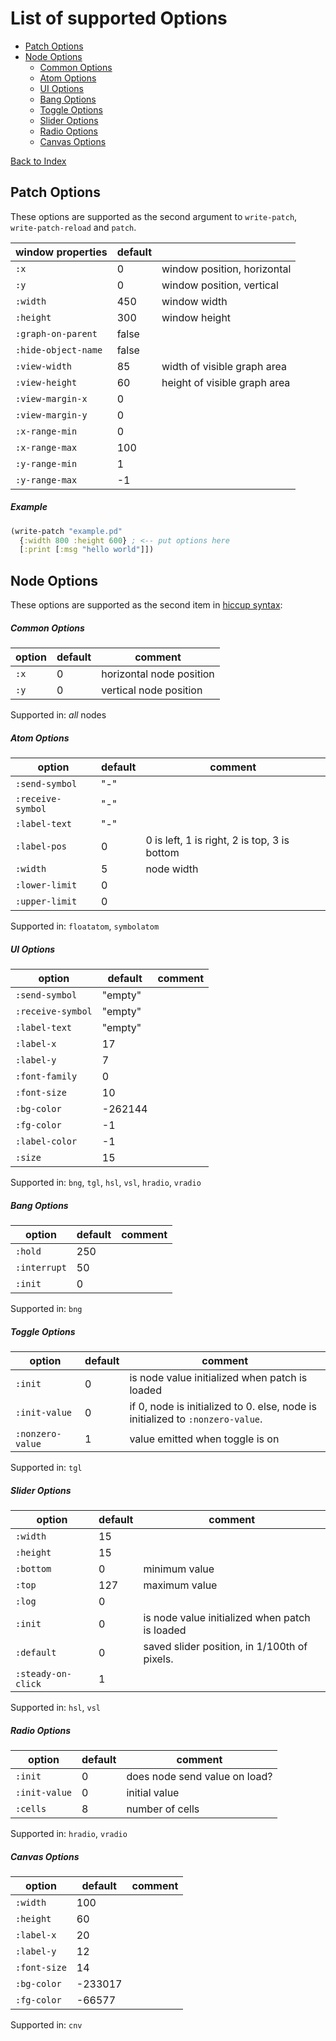 # List of supported Options

- [Patch Options](#patch-options)
- [Node Options](#node-options)
  - [Common Options](#common-options)
  - [Atom Options](#atom-options)
  - [UI Options](#ui-options)
  - [Bang Options](#bang-options)
  - [Toggle Options](#toggle-options)
  - [Slider Options](#slider-options)
  - [Radio Options](#radio-options)
  - [Canvas Options](#canvas-options)

[Back to Index](file-index.md)

## Patch Options

These options are supported as the second argument to `write-patch`, `write-patch-reload` and `patch`.

| window properties   | default |                              |
|---------------------|---------|------------------------------|
| `:x`                | 0       | window position, horizontal  |
| `:y`                | 0       | window position, vertical    |
| `:width`            | 450     | window width                 |
| `:height`           | 300     | window height                |
| `:graph-on-parent`  | false   |                              |
| `:hide-object-name` | false   |                              |
| `:view-width`       | 85      | width of visible graph area  |
| `:view-height`      | 60      | height of visible graph area |
| `:view-margin-x`    | 0       |                              |
| `:view-margin-y`    | 0       |                              |
| `:x-range-min`      | 0       |                              |
| `:x-range-max`      | 100     |                              |
| `:y-range-min`      | 1       |                              |
| `:y-range-max`      | -1      |                              |

##### Example

```clojure
(write-patch "example.pd"
  {:width 800 :height 600} ; <-- put options here
  [:print [:msg "hello world"]])
```

## Node Options

These options are supported as the second item in [hiccup syntax](types.md#hiccup):

##### Common Options

| option | default | comment                  |
|--------|---------|--------------------------|
| `:x`   | 0       | horizontal node position |
| `:y`   | 0       | vertical node position   |

Supported in: _all_ nodes

##### Atom Options

| option            | default | comment                                      |
|-------------------|---------|----------------------------------------------|
| `:send-symbol`    | "-"     |                                              |
| `:receive-symbol` | "-"     |                                              |
| `:label-text`     | "-"     |                                              |
| `:label-pos`      | 0       | 0 is left, 1 is right, 2 is top, 3 is bottom |
| `:width`          | 5       | node width                                   |
| `:lower-limit`    | 0       |                                              |
| `:upper-limit`    | 0       |                                              |

Supported in: `floatatom`, `symbolatom`

##### UI Options

| option            | default | comment |
|-------------------|---------|---------|
| `:send-symbol`    | "empty" |         |
| `:receive-symbol` | "empty" |         |
| `:label-text`     | "empty" |         |
| `:label-x`        | 17      |         |
| `:label-y`        | 7       |         |
| `:font-family`    | 0       |         |
| `:font-size`      | 10      |         |
| `:bg-color`       | -262144 |         |
| `:fg-color`       | -1      |         |
| `:label-color`    | -1      |         |
| `:size`           | 15      |         |

Supported in: `bng`, `tgl`, `hsl`, `vsl`, `hradio`, `vradio`

##### Bang Options

| option       | default | comment |
|--------------|---------|---------|
| `:hold`      | 250     |         |
| `:interrupt` | 50      |         |
| `:init`      | 0       |         |

Supported in: `bng`

##### Toggle Options

| option           | default | comment                                                                        |
|------------------|---------|--------------------------------------------------------------------------------|
| `:init`          | 0       | is node value initialized when patch is loaded                                 |
| `:init-value`    | 0       | if 0, node is initialized to 0. else, node is initialized to `:nonzero-value`. |
| `:nonzero-value` | 1       | value emitted when toggle is on                                                |

Supported in: `tgl`

##### Slider Options

| option             | default | comment                                        |
|--------------------|---------|------------------------------------------------|
| `:width`           | 15      |                                                |
| `:height`          | 15      |                                                |
| `:bottom`          | 0       | minimum value                                  |
| `:top`             | 127     | maximum value                                  |
| `:log`             | 0       |                                                |
| `:init`            | 0       | is node value initialized when patch is loaded |
| `:default`         | 0       | saved slider position, in 1/100th of pixels.   |
| `:steady-on-click` | 1       |                                                |

Supported in: `hsl`, `vsl`

##### Radio Options

| option        | default | comment                       |
|---------------|---------|-------------------------------|
| `:init`       | 0       | does node send value on load? |
| `:init-value` | 0       | initial value                 |
| `:cells`      | 8       | number of cells               |

Supported in: `hradio`, `vradio`

##### Canvas Options

| option       | default | comment |
|--------------|---------|---------|
| `:width`     | 100     |         |
| `:height`    | 60      |         |
| `:label-x`   | 20      |         |
| `:label-y`   | 12      |         |
| `:font-size` | 14      |         |
| `:bg-color`  | -233017 |         |
| `:fg-color`  | -66577  |         |

Supported in: `cnv`
